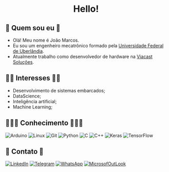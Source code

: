 <h1 align="center"> Hello!</h1>


## 👋 Quem sou eu 👋
- Olá! Meu nome é João Marcos.
- Eu sou um engenheiro mecatrônico formado pela [Universidade Federal de Uberlândia](https://ufu.br/). 
- Atualmente trabalho como desenvolvedor de hardware na [Viacast Soluções](https://viacast.tv/).

## 👨‍💻 Interesses 👨‍💻 
- Desenvolvimento de sistemas embarcados;
- DataScience;
- Inteligência artificial;
- Machine Learning;

## 👨🏻‍🎓 Conhecimento 👨🏻‍🎓 
![Arduino](https://img.shields.io/badge/Arduino-00979D?style=for-the-badge&logo=Arduino&logoColor=white)
![Linux](https://img.shields.io/badge/Linux-FCC644?style=for-the-badge&logo=linux&logoColor=black)
![Git](https://img.shields.io/badge/GIT-E44C30?style=for-the-badge&logo=git&logoColor=white)
![Python](https://img.shields.io/badge/Python-3776AB?style=for-the-badge&logo=python&logoColor=white)
![C](https://img.shields.io/badge/C-00599C?style=for-the-badge&logo=c&logoColor=white)
![C++](https://img.shields.io/badge/C%2B%2B-00599C?style=for-the-badge&logo=c%2B%2B&logoColor=white)
![Keras](https://img.shields.io/badge/Keras-FF0000?style=for-the-badge&logo=keras&logoColor=white)
![TensorFlow](https://img.shields.io/badge/TensorFlow-FF6F00?style=for-the-badge&logo=tensorflow&logoColor=white)

## 📱 Contato 📱
[![LinkedIn](https://img.shields.io/badge/LinkedIn-0077B5?style=for-the-badge&logo=linkedin&logoColor=white)](https://www.linkedin.com/in/jo%C3%A3o-marcos-marrach-borgato/)
[![Telegram](https://img.shields.io/badge/Telegram-2CA5E0?style=for-the-badge&logo=telegram&logoColor=white)](https://t.me/jmmb07)
[![WhatsApp](https://img.shields.io/badge/WhatsApp-25D366?style=for-the-badge&logo=whatsapp&logoColor=white)](https://api.whatsapp.com/send?phone=5564999884101&text=Ol%C3%A1!%20Te%20encontrei%20no%20GitHub.)
[![MicrosofOutLook](https://img.shields.io/badge/Microsoft_Outlook-0078D4?style=for-the-badge&logo=microsoft-outlook&logoColor=white)](mailto:joao_borgato@hotmail.com?subject=GitHub)
